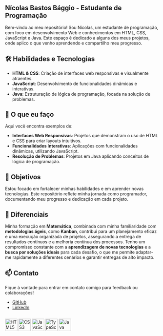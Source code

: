 ## Nícolas Bastos Bággio - Estudante de Programação

Bem-vindo ao meu repositório! Sou Nícolas, um estudante de programação, com foco em desenvolvimento Web e conhecimentos em HTML, CSS, JavaScript e Java. Este espaço é dedicado a alguns dos meus projetos, onde aplico o que venho aprendendo e compartilho meu progresso.
## 🛠️ Habilidades e Tecnologias

- **HTML & CSS**: Criação de interfaces web responsivas e visualmente atraentes.
- **JavaScript**: Desenvolvimento de funcionalidades dinâmicas e interativas.
- **Java**: Estruturação de lógica de programação, focada na solução de problemas.

## 🚀 O que eu faço

Aqui você encontra exemplos de:

- **Interfaces Web Responsivas**: Projetos que demonstram o uso de HTML e CSS para criar layouts intuitivos.
- **Funcionalidades Interativas**: Aplicações com funcionalidades dinâmicas, utilizando JavaScript.
- **Resolução de Problemas**: Projetos em Java aplicando conceitos de lógica de programação.

## 🎯 Objetivos

Estou focado em fortalecer minhas habilidades e em aprender novas tecnologias. Este repositório reflete minha jornada como programador, documentando meu progresso e dedicação em cada projeto.

## 🌟 Diferenciais

Minha formação em **Matemática**, combinada com minha familiaridade com **metodologias ágeis**, como **Kanban**, contribui para um planejamento eficaz e uma execução organizada de projetos, assegurando a entrega de resultados contínuos e a melhoria contínua dos processos. Tenho um compromisso constante com a **aprendizagem de novas tecnologias** e a **busca por soluções ideais** para cada desafio, o que me permite adaptar-me rapidamente a diferentes cenários e garantir entregas de alto impacto.

## 📫 Contato

Fique à vontade para entrar em contato comigo para feedback ou colaborações!
- [GitHub](https://github.com/nicolasbaggio)
- [LinkedIn](https://www.linkedin.com/in/nicolasbaggio/)

## 

<p> <align="left"> <img src="https://cdn.jsdelivr.net/gh/devicons/devicon/icons/html5/html5-original.svg" alt="HTML5" width="40" height="40"/> <img src="https://cdn.jsdelivr.net/gh/devicons/devicon/icons/css3/css3-original.svg" alt="CSS3" width="40" height="40"/>  <img src="https://cdn.jsdelivr.net/gh/devicons/devicon/icons/javascript/javascript-original.svg" alt="JavaScript" width="40" height="40"/> <img src="https://cdn.jsdelivr.net/gh/devicons/devicon/icons/typescript/typescript-original.svg" alt="TypeScript" width="40" height="40"/> <img src="https://cdn.jsdelivr.net/gh/devicons/devicon/icons/java/java-original.svg" alt="Java" width="40" height="40"/> </p>
